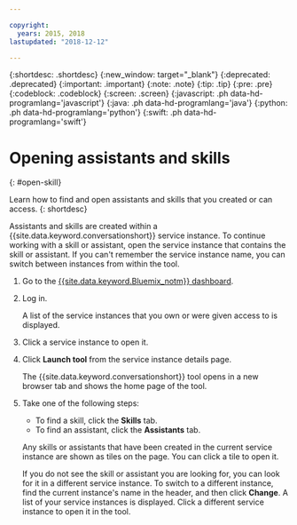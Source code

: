```yaml
---

copyright:
  years: 2015, 2018
lastupdated: "2018-12-12"

---
```


{:shortdesc: .shortdesc}
{:new_window: target="_blank"}
{:deprecated: .deprecated}
{:important: .important}
{:note: .note}
{:tip: .tip}
{:pre: .pre}
{:codeblock: .codeblock}
{:screen: .screen}
{:javascript: .ph data-hd-programlang='javascript'}
{:java: .ph data-hd-programlang='java'}
{:python: .ph data-hd-programlang='python'}
{:swift: .ph data-hd-programlang='swift'}

# Opening assistants and skills
{: #open-skill}

Learn how to find and open assistants and skills that you created or can access.
{: shortdesc}

Assistants and skills are created within a {{site.data.keyword.conversationshort}} service instance. To continue working with a skill or assistant, open the service instance that contains the skill or assistant. If you can't remember the service instance name, you can switch between instances from within the tool.

1.  Go to the [{{site.data.keyword.Bluemix_notm}} dashboard](https://console.bluemix.net/dashboard/apps).

1.  Log in.

    A list of the service instances that you own or were given access to is displayed.

1.  Click a service instance to open it.

1.  Click **Launch tool** from the service instance details page.

    The {{site.data.keyword.conversationshort}} tool opens in a new browser tab and shows the home page of the tool.

1.  Take one of the following steps:

    - To find a skill, click the **Skills** tab.
    - To find an assistant, click the **Assistants** tab.

    Any skills or assistants that have been created in the current service instance are shown as tiles on the page. You can click a tile to open it.

    If you do not see the skill or assistant you are looking for, you can look for it in a different service instance. To switch to a different instance, find the current instance's name in the header, and then click **Change**. A list of your service instances is displayed. Click a different service instance to open it in the tool.
